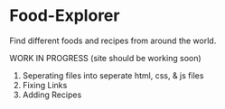 # Food-Explorer
Find different foods and recipes from around the world.

WORK IN PROGRESS (site should be working soon)
1. Seperating files into seperate html, css, & js files
2. Fixing Links
3. Adding Recipes
